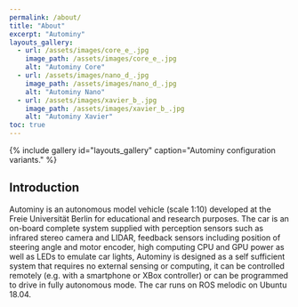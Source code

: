 ```yaml
---
permalink: /about/
title: "About"
excerpt: "Autominy"
layouts_gallery:
  - url: /assets/images/core_e_.jpg
    image_path: /assets/images/core_e_.jpg
    alt: "Autominy Core"
  - url: /assets/images/nano_d_.jpg
    image_path: /assets/images/nano_d_.jpg
    alt: "Autominy Nano"
  - url: /assets/images/xavier_b_.jpg
    image_path: /assets/images/xavier_b_.jpg
    alt: "Autominy Xavier"
toc: true
---
```



{% include gallery id="layouts_gallery" caption="Autominy configuration variants." %}

## Introduction
Autominy is an autonomous model vehicle (scale 1:10) developed at the Freie Universität Berlin for educational and research purposes. The car is an on-board complete system supplied with perception sensors such as infrared stereo camera and LIDAR, feedback sensors including position of steering angle and motor encoder, high computing CPU and GPU power as well as LEDs to emulate car lights, Autominy is designed as a self sufficient system that requires no external sensing or computing, it can be controlled remotely (e.g. with a smartphone or XBox controller) or can be programmed to drive in fully autonomous mode. The car runs on ROS melodic on Ubuntu 18.04.

